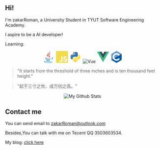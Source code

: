 ## Hi!

I'm zakarRoman, a University Student in TYUT Software Engineering Academy.

I aspire to be a AI developer!

Learning:

<p align="center">
    <img src="https://raw.githubusercontent.com/devicons/devicon/master/icons/java/java-original.svg" alt="Java" width="40" height="40"/>
    <img src="https://raw.githubusercontent.com/devicons/devicon/master/icons/javascript/javascript-plain.svg" alt="JavaScript" width="40" height="40"/>
    <img src="https://raw.githubusercontent.com/devicons/devicon/master/icons/python/python-original.svg" alt="python" width="40" height="40"/>
    <img src="https://raw.githubusercontent.com/devicons/devicon/master/icons/html/html-original.svg" alt="Vue" width="40" height="40"/>
    <img src="https://raw.githubusercontent.com/devicons/devicon/master/icons/vuejs/vuejs-original.svg" alt="Vue" width="40" height="40"/>
    <img src="https://raw.githubusercontent.com/devicons/devicon/1119b9f84c0290e0f0b38982099a2bd027a48bf1/icons/c/c-original.svg" alt="C" width="40" height="40">
</p>

> "It starts from the threshold of three inches and is ten thousand feet height."

> "起于三寸之坎，成万仞之高。"

<p align="center">

<img align="center" alt="My Github Stats" src="https://github-readme-stats.vercel.app/api?username=zakarRoman&count_private=true&show_icons=true&include_all_commits=true&show_owner=true&theme=material-palenight"/>

</p>
    
## Contact me

You can send email to zakarRoman@outlook.com

Besides,You can talk with me on Tecent QQ 3503603534.

My blog: [click here](https://zakarRoman.github.io/)
